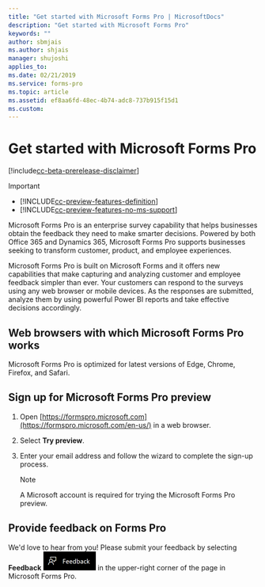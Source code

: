 ```yaml
---
title: "Get started with Microsoft Forms Pro | MicrosoftDocs"
description: "Get started with Microsoft Forms Pro"
keywords: ""
author: sbmjais
ms.author: shjais
manager: shujoshi
applies_to: 
ms.date: 02/21/2019
ms.service: forms-pro
ms.topic: article
ms.assetid: ef8aa6fd-48ec-4b74-adc8-737b915f15d1
ms.custom: 
---
```


# Get started with Microsoft Forms Pro

[!include[cc-beta-prerelease-disclaimer](includes/cc-beta-prerelease-disclaimer.md)]

> [!IMPORTANT]
> - [!INCLUDE[cc-preview-features-definition](includes/cc-preview-features-definition.md)]
> - [!INCLUDE[cc-preview-features-no-ms-support](includes/cc-preview-features-no-ms-support.md)]

Microsoft Forms Pro is an enterprise survey capability that helps businesses obtain the feedback they need to make smarter decisions. Powered by both Office 365 and Dynamics 365, Microsoft Forms Pro supports businesses seeking to transform customer, product, and employee experiences. 

Microsoft Forms Pro is built on Microsoft Forms and it offers new capabilities that make capturing and analyzing customer and employee feedback simpler than ever. Your customers can respond to the surveys using any web browser or mobile devices. As the responses are submitted, analyze them by using powerful Power BI reports and take effective decisions accordingly.

## Web browsers with which Microsoft Forms Pro works

Microsoft Forms Pro is optimized for latest versions of Edge, Chrome, Firefox, and Safari.

## Sign up for Microsoft Forms Pro preview

1. Open [https://formspro.microsoft.com](https://formspro.microsoft.com/en-us/) in a web browser.

2. Select **Try preview**.

3. Enter your email address and follow the wizard to complete the sign-up process.

    > [!NOTE]
    > A Microsoft account is required for trying the Microsoft Forms Pro preview.

## Provide feedback on Forms Pro

We'd love to hear from you! Please submit your feedback by selecting **Feedback** ![give feedback](media/feedback.png "Give feedback") in the upper-right corner of the page in Microsoft Forms Pro.